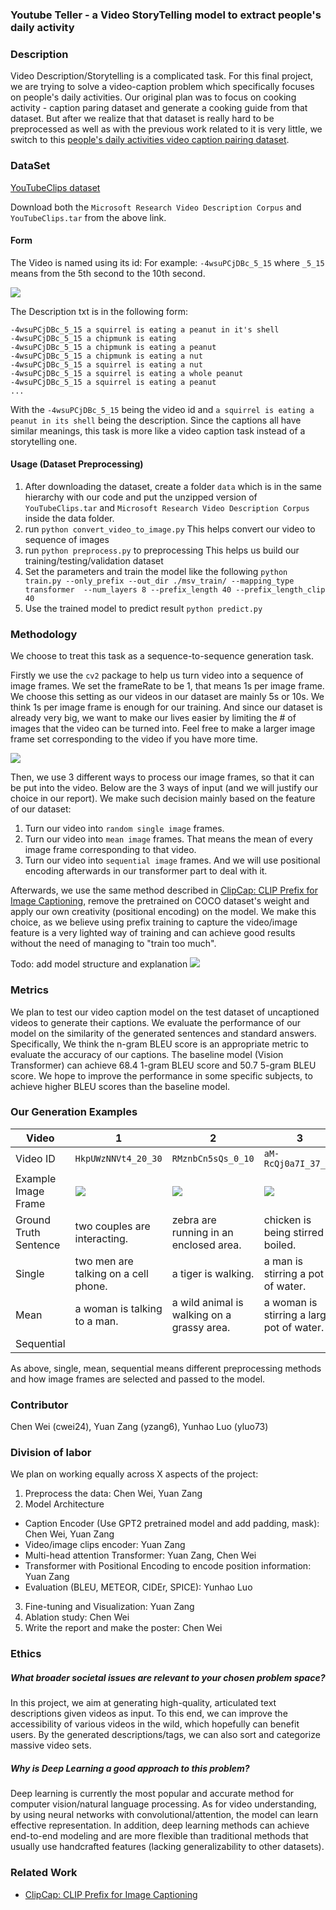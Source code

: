 ### Youtube Teller -  a  Video StoryTelling model to extract people's daily activity

### Description
Video Description/Storytelling is a complicated task. For this final project, we are trying to solve a video-caption problem which specifically focuses on people's daily activities.
Our original plan was to focus on cooking activity - caption paring dataset and generate a cooking guide from that dataset. But after we realize that that dataset is really hard to be preprocessed as well as with the previous work related to it is very little, we switch to this [people's daily activities video caption pairing dataset](https://www.cs.utexas.edu/users/ml/clamp/videoDescription/).

### DataSet
[YouTubeClips dataset](https://www.cs.utexas.edu/users/ml/clamp/videoDescription/)

Download both the `Microsoft Research Video Description Corpus` and `YouTubeClips.tar` from the above link.

#### Form
The Video is named using its id: For example: `-4wsuPCjDBc_5_15` where `_5_15` means from the 5th second to the 10th second.

![](https://github.com/MRSA-J/Youtube-Teller/blob/main/readme%20image/video%20form.png)

The Description txt is in the following form: <br>
```
-4wsuPCjDBc_5_15 a squirrel is eating a peanut in it's shell 
-4wsuPCjDBc_5_15 a chipmunk is eating 
-4wsuPCjDBc_5_15 a chipmunk is eating a peanut 
-4wsuPCjDBc_5_15 a chipmunk is eating a nut 
-4wsuPCjDBc_5_15 a squirrel is eating a nut 
-4wsuPCjDBc_5_15 a squirrel is eating a whole peanut 
-4wsuPCjDBc_5_15 a squirrel is eating a peanut 
...
```

With the `-4wsuPCjDBc_5_15` being the video id and `a squirrel is eating a peanut in its shell` being the description. Since the captions all have similar meanings, this task is more like a video caption task instead of a storytelling one.


#### Usage (Dataset Preprocessing)
1. After downloading the dataset, create a folder `data` which is in the same hierarchy with our code and put the unzipped version of `YouTubeClips.tar` and `Microsoft Research Video Description Corpus` inside the data folder.
2. run `python convert_video_to_image.py`
This helps convert our video to sequence of images
3. run `python preprocess.py` to preprocessing
This helps us build our training/testing/validation dataset
4. Set the parameters and train the model like the following
`python train.py --only_prefix --out_dir ./msv_train/ --mapping_type transformer  --num_layers 8 --prefix_length 40 --prefix_length_clip 40`
5. Use the trained model to predict result
`python predict.py`

### Methodology
We choose to treat this task as a sequence-to-sequence generation task.<br> 

Firstly we use the `cv2` package to help us turn video into a sequence of image frames. We set the frameRate to be 1, that means 1s per image frame. We choose this setting as our videos in our dataset are mainly 5s or 10s. We think 1s per image frame is enough for our training. And since our dataset is already very big, we want to make our lives easier by limiting the # of images that the video can be turned into. Feel free to make a larger image frame set corresponding to the video if you have more time. <br>

![](https://github.com/MRSA-J/Youtube-Teller/blob/main/readme%20image/video-image.png)

Then, we use 3 different ways to process our image frames, so that it can be put into the video. Below are the 3 ways of input (and we will justify our choice in our report). We make such decision mainly based on the feature of our dataset:

1. Turn our video into `random single image` frames.
2. Turn our video into `mean image` frames. That means the mean of every image frame corresponding to that video.
3. Turn our video into `sequential image` frames. And we will use positional encoding afterwards in our transformer part to deal with it.

Afterwards, we use the same method described in [ClipCap: CLIP Prefix for Image Captioning](https://arxiv.org/pdf/2111.09734.pdf), remove the pretrained on COCO dataset's weight and apply our own creativity (positional encoding) on the model. We make this choice, as we believe using prefix training to capture the video/image feature is a very lighted way of training and can achieve good results without the need of managing to "train too much".

Todo: add model structure and explanation
![](https://github.com/MRSA-J/Youtube-Teller/blob/main/readme%20image/ClipCap%20Model.png)

### Metrics
We plan to test our video caption model on the test dataset of uncaptioned videos to generate their captions. We evaluate the performance of our model on the similarity of the generated sentences and standard answers. Specifically, We think the n-gram BLEU score is an appropriate metric to evaluate the accuracy of our captions. The baseline model (Vision Transformer) can achieve 68.4 1-gram BLEU score and 50.7 5-gram BLEU score. We hope to improve the performance in some specific subjects, to achieve higher BLEU scores than the baseline model.

### Our Generation Examples
| Video                         | 1                 |2             | 3               | 4               |
| ----------------------   | ----------- |----------- |----------- |----------- |
| Video ID          |  `HkpUWzNNVt4_20_30`  | `RMznbCn5sQs_0_10` | `aM-RcQj0a7I_37_55`| `R8FDJgVW3Vc_0_4` |
| Example Image Frame |![](https://github.com/MRSA-J/Youtube-Teller/blob/main/readme%20image/sample%20video%20image/HkpUWzNNVt4_20_30.jpg)|![](https://github.com/MRSA-J/Youtube-Teller/blob/main/readme%20image/sample%20video%20image/RMznbCn5sQs_0_10.jpg) | ![](https://github.com/MRSA-J/Youtube-Teller/blob/main/readme%20image/sample%20video%20image/aM-RcQj0a7I_37_55.jpg)|![](https://github.com/MRSA-J/Youtube-Teller/blob/main/readme%20image/sample%20video%20image/R8FDJgVW3Vc_0_4.jpg)|   
| Ground Truth Sentence| two couples are interacting.  | zebra are running in an enclosed area.              | chicken is being stirred in boiled.      | a woman is tapping her nails.                 |   
| Single                           | two men are talking on a cell phone. | a tiger is walking. | a man is stirring a pot of water. | someone is peeling a pencil. |   
| Mean                            |  a woman is talking to a man.  | a wild animal is walking on a grassy area.   | a woman is stirring a large pot of water.  | a woman is applying a pencil to a nail.    | 
| Sequential                   |                |               |                  |                   | 

As above, single, mean, sequential means different preprocessing methods and how image frames are selected and passed to the model.

### Contributor
Chen Wei (cwei24), Yuan Zang (yzang6), Yunhao Luo (yluo73)

### Division of labor 
We plan on working equally across X aspects of the project:
1. Preprocess the data: Chen Wei, Yuan Zang
2. Model Architecture
  - Caption Encoder (Use GPT2 pretrained model and add padding, mask): Chen Wei, Yuan Zang
  - Video/image clips encoder: Yuan Zang
  - Multi-head attention Transformer: Yuan Zang, Chen Wei
  - Transformer with Positional Encoding to encode position information: Yuan Zang
  - Evaluation (BLEU, METEOR, CIDEr, SPICE): Yunhao Luo
3. Fine-tuning and Visualization: Yuan Zang
4. Ablation study: Chen Wei
5. Write the report and make the poster: Chen Wei

### Ethics
##### What broader societal issues are relevant to your chosen problem space?
In this project, we aim at generating high-quality, articulated text descriptions given videos as input.  To this end, we can improve the accessibility of various videos in the wild, which hopefully can benefit  users. By the generated descriptions/tags, we can also sort and categorize massive video sets.
##### Why is Deep Learning a good approach to this problem?
Deep learning is currently the most popular and accurate method for computer vision/natural language processing. As for video understanding, by using neural networks with convolutional/attention, the model can learn effective representation. In addition, deep learning methods can achieve end-to-end modeling and are more flexible than traditional methods that usually use handcrafted features (lacking generalizability to  other datasets). 

### Related Work
- [ClipCap: CLIP Prefix for Image Captioning](https://arxiv.org/pdf/2111.09734.pdf)